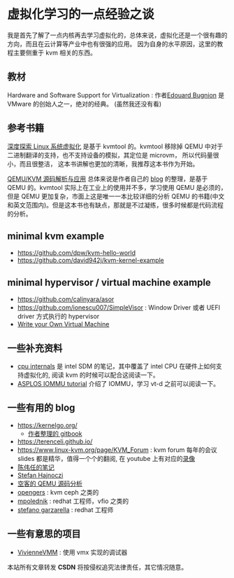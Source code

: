 # 虚拟化学习的一点经验之谈
我是首先了解了一点内核再去学习虚拟化的，总体来说，虚拟化还是一个很有趣的方向，而且在云计算等产业中也有很强的应用。
因为自身的水平原因，这里的教程主要侧重于 kvm 相关的东西。

## 教材
Hardware and Software Support for Virtualization : 作者[Edouard Bugnion](https://en.wikipedia.org/wiki/Edouard_Bugnion) 是 VMware 的创始人之一，绝对的经典。
(虽然我还没有看)


## 参考书籍
[深度探索 Linux 系统虚拟化](https://book.douban.com/subject/35238691/) 是基于 kvmtool 的。kvmtool 移除掉 QEMU 中对于二进制翻译的支持，也不支持设备的模拟，其定位是 microvm， 所以代码量很小，而且很整洁，
这本书讲解也更加的清晰，我推荐这本书作为开始。

[QEMU/KVM 源码解析与应用](https://book.douban.com/subject/35324337/)
总体来说是作者自己的 [blog](https://terenceli.github.io/) 的整理，是基于 QEMU 的。kvmtool 实际上在工业上的使用并不多，学习使用 QEMU 是必须的，
但是 QEMU 更加复杂，市面上这是唯一一本比较详细的分析 QEMU 的书籍(中文和英文范围内)。但是这本书也有缺点，那就是不过凝练，很多时候都是代码流程的分析。

## minimal kvm example
- https://github.com/dpw/kvm-hello-world
- https://github.com/david942j/kvm-kernel-example

## minimal hypervisor / virtual machine example
- https://github.com/calinyara/asor
- https://github.com/ionescu007/SimpleVisor : Window Driver 或者 UEFI driver 方式执行的 hypervisor
- [Write your Own Virtual Machine](https://justinmeiners.github.io/lc3-vm)

## 一些补充资料
- [cpu internals](https://github.com/LordNoteworthy/cpu-internals) 是 intel SDM 的笔记，其中覆盖了 intel CPU 在硬件上如何支持虚拟化的, 阅读 kvm 的时候可以配合这阅读一下。
- [ASPLOS IOMMU tutorial](http://pages.cs.wisc.edu/~basu/isca_iommu_tutorial/IOMMU_TUTORIAL_ASPLOS_2016.pdf) 介绍了 IOMMU，学习 vt-d 之前可以阅读一下。

## 一些有用的 blog
- https://kernelgo.org/
  - [作者整理的 gitbook](https://luohao-brian.gitbooks.io/interrupt-virtualization/content/qemuzhi-network-device-quan-xu-ni-fang-an-4e8c3a-xu-ni-wang-qia.html)
- https://terenceli.github.io/
- https://www.linux-kvm.org/page/KVM_Forum : kvm forum 每年的会议 slides 都是精华，值得一个个的翻阅, 在 youtube 上有对应的[录像](https://www.youtube.com/channel/UCRCSQmAOh7yzgheq-emy1xA)
- [陈伟任的笔记](https://github.com/azru0512/slide/tree/master/QEMU)
- [Stefan Hajnoczi](http://blog.vmsplice.net/2020/08/qemu-internals-event-loops.html)
- [空客的 QEMU 源码分析](https://github.com/airbus-seclab/qemu_blog)
- [opengers](https://opengers.github.io/) : kvm ceph 之类的
- [mpolednik](https://mpolednik.github.io/) : redhat 工程师，vfio 之类的
- [stefano garzarella](https://stefano-garzarella.github.io/) : redhat 工程师

## 一些有意思的项目
- [VivienneVMM](https://github.com/changeofpace/VivienneVMM) : 使用 vmx 实现的调试器

<script src="https://giscus.app/client.js"
        data-repo="martins3/martins3.github.io"
        data-repo-id="MDEwOlJlcG9zaXRvcnkyOTc4MjA0MDg="
        data-category="Show and tell"
        data-category-id="MDE4OkRpc2N1c3Npb25DYXRlZ29yeTMyMDMzNjY4"
        data-mapping="pathname"
        data-reactions-enabled="1"
        data-emit-metadata="0"
        data-theme="light"
        data-lang="zh-CN"
        crossorigin="anonymous"
        async>
</script>

本站所有文章转发 **CSDN** 将按侵权追究法律责任，其它情况随意。
